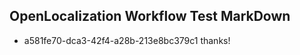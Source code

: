 ## OpenLocalization Workflow Test MarkDown
* a581fe70-dca3-42f4-a28b-213e8bc379c1 thanks!

<!--HONumber=Aug16_HO5-->


